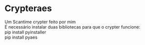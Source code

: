 # Crypteraes
Um Scantime crypter feito por mim
<br>
É necessário instalar duas bibliotecas para que o crypter funcione: <br>
pip install pyinstaller <br> pip install pyaes

